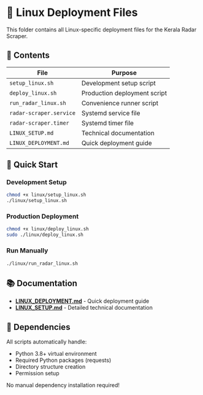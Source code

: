 # 🐧 Linux Deployment Files

This folder contains all Linux-specific deployment files for the Kerala Radar Scraper.

## 📁 Contents

| File | Purpose |
|------|---------|
| `setup_linux.sh` | Development setup script |
| `deploy_linux.sh` | Production deployment script |
| `run_radar_linux.sh` | Convenience runner script |
| `radar-scraper.service` | Systemd service file |
| `radar-scraper.timer` | Systemd timer file |
| `LINUX_SETUP.md` | Technical documentation |
| `LINUX_DEPLOYMENT.md` | Quick deployment guide |

## 🚀 Quick Start

### Development Setup
```bash
chmod +x linux/setup_linux.sh
./linux/setup_linux.sh
```

### Production Deployment
```bash
chmod +x linux/deploy_linux.sh
sudo ./linux/deploy_linux.sh
```

### Run Manually
```bash
./linux/run_radar_linux.sh
```

## 📚 Documentation

- **[LINUX_DEPLOYMENT.md](LINUX_DEPLOYMENT.md)** - Quick deployment guide
- **[LINUX_SETUP.md](LINUX_SETUP.md)** - Detailed technical documentation

## 🔗 Dependencies

All scripts automatically handle:
- Python 3.8+ virtual environment
- Required Python packages (requests)
- Directory structure creation
- Permission setup

No manual dependency installation required!
